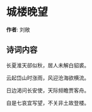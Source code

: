 # 城楼晚望

**作者**: 刘敞

## 诗词内容

长夏淮天郤似秋，居人未解白貂裘。

云起岱山时涨雨，风迎沧海欲横流。

日边渇问长安使，天际频瞻贾客舟。

自是七哀宜写望，不关非土故登楼。

